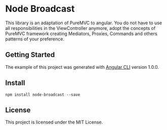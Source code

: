 # Node Broadcast

This library is an adaptation of PureMVC to angular.
You do not have to use all responsibilities in the ViewController anymore,
adopt the concepts of PureMVC framework creating Mediators, Proxies,
Commands and others patterns of your preference.

## Getting Started

The example of this project was generated with [Angular CLI](https://github.com/angular/angular-cli) version 1.0.0.

## Install

```
npm install node-broadcast --save
```

## License

This project is licensed under the MIT License.



